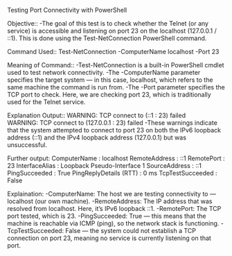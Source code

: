 Testing Port Connectivity with PowerShell

Objective::
-The goal of this test is to check whether the Telnet (or any service) is accessible and listening on port 23 on the localhost (127.0.0.1 / ::1). This is done using the Test-NetConnection PowerShell command.

Command Used::
Test-NetConnection -ComputerName localhost -Port 23

Meaning of Command:: 
-Test-NetConnection is a built-in PowerShell cmdlet used to test network connectivity.
-The -ComputerName parameter specifies the target system — in this case, localhost, which refers to the same machine the command is run from.
-The -Port parameter specifies the TCP port to check. Here, we are checking port 23, which is traditionally used for the Telnet service.

Explanation Output::
WARNING: TCP connect to (::1 : 23) failed                                  
WARNING: TCP connect to (127.0.0.1 : 23) failed
-These warnings indicate that the system attempted to connect to port 23 on both the IPv6 loopback address (::1) and the IPv4 loopback address (127.0.0.1) but was unsuccessful.

Further output:
ComputerName           : localhost
RemoteAddress          : ::1
RemotePort             : 23
InterfaceAlias         : Loopback Pseudo-Interface 1
SourceAddress          : ::1
PingSucceeded          : True
PingReplyDetails (RTT) : 0 ms
TcpTestSucceeded       : False

 Explaination:
-ComputerName: The host we are testing connectivity to — localhost (our own machine).
-RemoteAddress: The IP address that was resolved from localhost. Here, it’s IPv6 loopback ::1.
-RemotePort: The TCP port tested, which is 23.
-PingSucceeded: True — this means that the machine is reachable via ICMP (ping), so the network stack is functioning.
-TcpTestSucceeded: False — the system could not establish a TCP connection on port 23, meaning no service is currently listening on that port.
